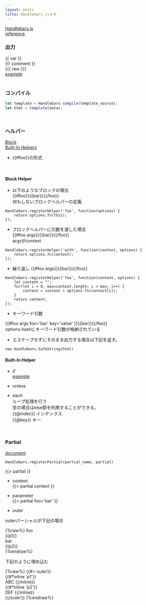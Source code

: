 ```yaml
---
layout: posts
title: Handlebars.jsメモ
---
```

[Handlebars.js](http://handlebarsjs.com/)  
[reference](http://handlebarsjs.com/reference.html)  

### 出力
\{\{ var \}\}  
\{\{! comment \}\}  
\{\{\{ raw \}\}\}  
[example](http://jsdo.it/38elements/handlebarsjs-1)  
<br>

### コンパイル

```javascript
let template = Handlebars.compile(template_source);
let html = template(data);
```
<br>

### ヘルパー

[Block](http://handlebarsjs.com/block_helpers.html)  
[Built-In Helpers](http://handlebarsjs.com/builtin_helpers.html)  

* \{\{#foo\}\}の形式  
<br>

#### Block Helper  
* 以下のようなブロックの場合  
\{\{#foo\}\}\{\{bar\}\}\{\{/foo\}\}  
何もしないブロックヘルパーの定義  

```
Handlebars.registerHelper('foo', function(options) {
    return options.fn(this);
});
```

* ブロックヘルパーに引数を渡した場合  
\{\{#foo args\}\}\{\{bar\}\}\{\{/foo\}\}  
argsがcontext  

```
Handlebars.registerHelper('with', function(context, options) {
    return options.fn(context);
});
```

* 繰り返し
\{\{#foo args\}\}\{\{bar\}\}\{\{/foo\}\} 

```
Handlebars.registerHelper('foo', function(context, options) {
    let content = "";
    for(let i = 0, max=context.length; i < max; i++) {
        content = content + options.fn(context[i]);
    }
    return content;
});
```

* キーワード引数

\{\{#foo args foo='bar' key='value' \}\}\{\{bar\}\}\{\{/foo\}\}   
options.hashにキーワード引数が格納されている  


* エスケープせずにそのまま出力する場合は下記を返す。

```
new Handlebars.SafeString(html)
```

#### Built-In Helper

* if   
[example](http://jsdo.it/38elements/handlebarsjs-if)  

* unless  

* each  
ループ処理を行う   
空の場合はelse節を利用することができる。  
\{\{@index\}\} インデックス  
\{\{@key\}\} キー    
<br>

### Partial

[document](http://handlebarsjs.com/partials.html)  

```
Handlebars.registerPartial(partial_name, partial)
```

\{\{> partial \}\}  

* context  
\{\{> partial context \}\}  

* parameter    
\{\{> partial foo='bar' \}\}  

* outer

outerパーシャルが下記の場合

{%raw%}
foo  
{{p1}}  
bar  
{{p2}}  
{%endraw%}

下記のように埋め込む   

{%raw%}
{{#> outer}}  
    {{#*inline 'p1'}}   
        ABC
    {{/inline}}  
    {{#*inline 'p2'}}   
        DEF
    {{/inline}}  
{{/outer}}
{%endraw%}

<br>
